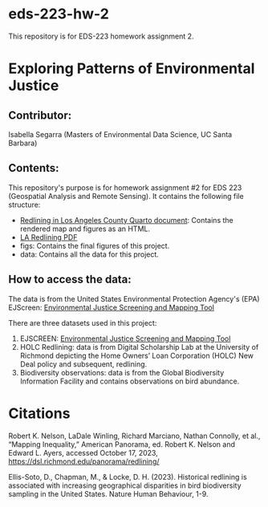 # eds-223-hw-2
This repository is for EDS-223 homework assignment 2. 

# Exploring Patterns of Environmental Justice

## Contributor:

Isabella Segarra (Masters of Environmental Data Science, UC Santa
Barbara)

## Contents:

This repository's purpose is for homework assignment #2 for EDS 223
(Geospatial Analysis and Remote Sensing). It contains the following file
structure:
- [Redlining in Los Angeles County Quarto
document](https://github.com/IsabellaSegarra/eds-223-hw-2/blob/b1b04caf35bf17c57a0af7a899bcc9ca5fbf9884/Redlining_LA.qmd):
Contains the rendered map and figures as an HTML. 
- [LA Redlining PDF](https://github.com/IsabellaSegarra/eds-223-hw-2/blob/b7711cd5496bc8364acbec515f2081aced28409b/Redlining_LA.pdf) 
- figs: Contains the final figures of this project. 
- data: Contains all the data for this project.



## How to access the data:

The data is from the United States Environmental Protection Agency's
(EPA) EJScreen: [Environmental Justice Screening and Mapping Tool](https://www.epa.gov/ejscreen)

There are three datasets used in this project: 
1. EJSCREEN: [Environmental Justice Screening and Mapping Tool](https://www.epa.gov/ejscreen) 
2. HOLC Redlining: data is from Digital Scholarship Lab at the University of Richmond depicting the Home Owners’ Loan Corporation (HOLC) New Deal policy and subsequent, redlining. 
3. Biodiversity observations: data is from the Global Biodiversity Information Facility and contains observations on bird abundance.

# Citations

Robert K. Nelson, LaDale Winling, Richard Marciano, Nathan Connolly, et al., “Mapping Inequality,” American Panorama, ed. Robert K. Nelson and Edward L. Ayers, accessed October 17, 2023, https://dsl.richmond.edu/panorama/redlining/

Ellis-Soto, D., Chapman, M., & Locke, D. H. (2023). Historical redlining is associated with increasing geographical disparities in bird biodiversity sampling in the United States. Nature Human Behaviour, 1-9. 


